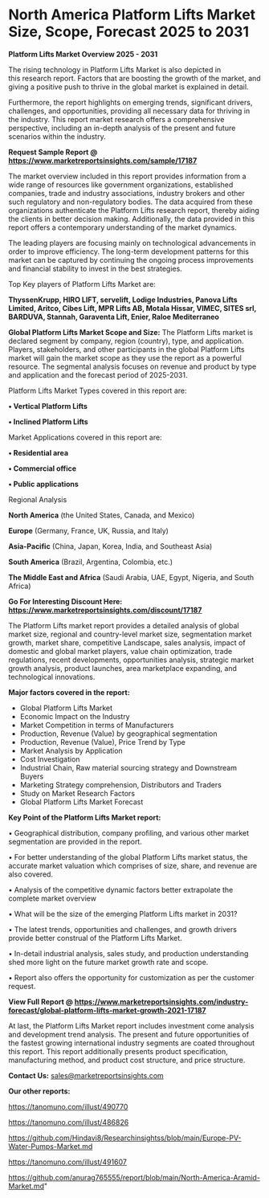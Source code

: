 # North America Platform Lifts Market Size, Scope, Forecast 2025 to 2031

<Strong> Platform Lifts Market Overview 2025 - 2031</strong>

The rising technology in Platform Lifts Market is also depicted in this research report. Factors that are boosting the growth of the market, and giving a positive push to thrive in the global market is explained in detail.

Furthermore, the report highlights on emerging trends, significant drivers, challenges, and opportunities, providing all necessary data for thriving in the industry. This report market research offers a comprehensive perspective, including an in-depth analysis of the present and future scenarios within the industry.

<strong>Request Sample Report @ <a href=https://www.marketreportsinsights.com/sample/17187>https://www.marketreportsinsights.com/sample/17187</a></strong>

The market overview included in this report provides information from a wide range of resources like government organizations, established companies, trade and industry associations, industry brokers and other such regulatory and non-regulatory bodies. The data acquired from these organizations authenticate the Platform Lifts research report, thereby aiding the clients in better decision making. Additionally, the data provided in this report offers a contemporary understanding of the market dynamics.

The leading players are focusing mainly on technological advancements in order to improve efficiency. The long-term development patterns for this market can be captured by continuing the ongoing process improvements and financial stability to invest in the best strategies.

Top Key players of Platform Lifts Market are:

<strong>ThyssenKrupp, HIRO LIFT, servelift, Lodige Industries, Panova Lifts Limited, Aritco, Cibes Lift, MPR Lifts AB, Motala Hissar, VIMEC, SITES srl, BARDUVA, Stannah, Garaventa Lift, Enier, Raloe Mediterraneo</strong>

<strong><b>Global Platform Lifts Market Scope and Size:</b></strong>
The Platform Lifts market is declared segment by company, region (country), type, and application. Players, stakeholders, and other participants in the global Platform Lifts market will gain the market scope as they use the report as a powerful resource. The segmental analysis focuses on revenue and product by type and application and the forecast period of 2025-2031.

Platform Lifts Market Types covered in this report are:

<strong>• Vertical Platform Lifts

• Inclined Platform Lifts</strong>

Market Applications covered in this report are:

<strong>• Residential area

• Commercial office

• Public applications</strong> 

Regional Analysis

<strong>North America</strong> (the United States, Canada, and Mexico)

<strong>Europe</strong> (Germany, France, UK, Russia, and Italy)

<strong>Asia-Pacific</strong> (China, Japan, Korea, India, and Southeast Asia)

<strong>South America</strong> (Brazil, Argentina, Colombia, etc.)

<strong>The Middle East and Africa</strong> (Saudi Arabia, UAE, Egypt, Nigeria, and South Africa)

<strong>Go For Interesting Discount Here: <a href=https://www.marketreportsinsights.com/discount/17187>https://www.marketreportsinsights.com/discount/17187</a></strong>

The Platform Lifts market report provides a detailed analysis of global market size, regional and country-level market size, segmentation market growth, market share, competitive Landscape, sales analysis, impact of domestic and global market players, value chain optimization, trade regulations, recent developments, opportunities analysis, strategic market growth analysis, product launches, area marketplace expanding, and technological innovations.

<strong><b>Major factors covered in the report:</b></strong>
<ul>
  <li>Global Platform Lifts Market </li>
  <li>Economic Impact on the Industry</li>
  <li>Market Competition in terms of Manufacturers</li>
  <li>Production, Revenue (Value) by geographical segmentation</li>
  <li>Production, Revenue (Value), Price Trend by Type</li>
  <li>Market Analysis by Application</li>
  <li>Cost Investigation</li>
  <li>Industrial Chain, Raw material sourcing strategy and Downstream Buyers</li>
  <li>Marketing Strategy comprehension, Distributors and Traders</li>
  <li>Study on Market Research Factors</li>
  <li>Global Platform Lifts Market Forecast</li>
</ul>

<strong><b>Key Point of the Platform Lifts Market report:</b></strong>

• Geographical distribution, company profiling, and various other market segmentation are provided in the report.

• For better understanding of the global Platform Lifts market status, the accurate market valuation which comprises of size, share, and revenue are also covered.

• Analysis of the competitive dynamic factors better extrapolate the complete market overview

• What will be the size of the emerging Platform Lifts market in 2031?

• The latest trends, opportunities and challenges, and growth drivers provide better construal of the Platform Lifts Market.

• In-detail industrial analysis, sales study, and production understanding shed more light on the future market growth rate and scope.

• Report also offers the opportunity for customization as per the customer request.

<strong><b>View Full Report @ <a href=https://www.marketreportsinsights.com/industry-forecast/global-platform-lifts-market-growth-2021-17187>https://www.marketreportsinsights.com/industry-forecast/global-platform-lifts-market-growth-2021-17187</a></b></strong>


At last, the Platform Lifts Market report includes investment come analysis and development trend analysis. The present and future opportunities of the fastest growing international industry segments are coated throughout this report. This report additionally presents product specification, manufacturing method, and product cost structure, and price structure.

<strong>Contact Us:</strong>
sales@marketreportsinsights.com

<strong>Our other reports:</strong>

<a href=https://tanomuno.com/illust/490770>https://tanomuno.com/illust/490770</a>

<a href=https://tanomuno.com/illust/486826>https://tanomuno.com/illust/486826</a>

<a href=https://github.com/Hindavi8/Researchinsightss/blob/main/Europe-PV-Water-Pumps-Market.md>https://github.com/Hindavi8/Researchinsightss/blob/main/Europe-PV-Water-Pumps-Market.md</a>

<a href=https://tanomuno.com/illust/491607>https://tanomuno.com/illust/491607</a>

<a href=https://github.com/anurag765555/report/blob/main/North-America-Aramid-Market.md>https://github.com/anurag765555/report/blob/main/North-America-Aramid-Market.md</a>"
